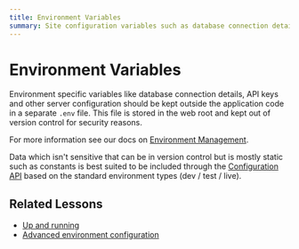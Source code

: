 ```yaml
---
title: Environment Variables
summary: Site configuration variables such as database connection details, environment type and remote login information.
---
```


# Environment Variables

Environment specific variables like database connection details, API keys and other server configuration should be kept 
outside the application code in a separate `.env` file. This file is stored in the web root and 
kept out of version control for security reasons.

For more information see our docs on [Environment Management](../../getting_started/environment_management/).

Data which isn't sensitive that can be in version control but is mostly static such as constants is best suited to be 
included through the [Configuration API](configuration) based on the standard environment types (dev / test / live).

## Related Lessons
* [Up and running](https://www.silverstripe.org/learn/lessons/v4/up-and-running-setting-up-a-local-silverstripe-dev-environment-1)
* [Advanced environment configuration](https://www.silverstripe.org/learn/lessons/v4/advanced-environment-configuration-1)